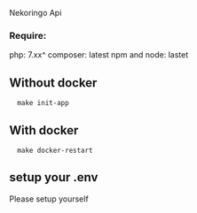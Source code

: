 Nekoringo Api

### Require:
php: 7.xx^
composer: latest
npm and node: lastet
## Without docker

```
  make init-app
```

## With docker

```
  make docker-restart
```

## setup your .env
Please setup yourself
